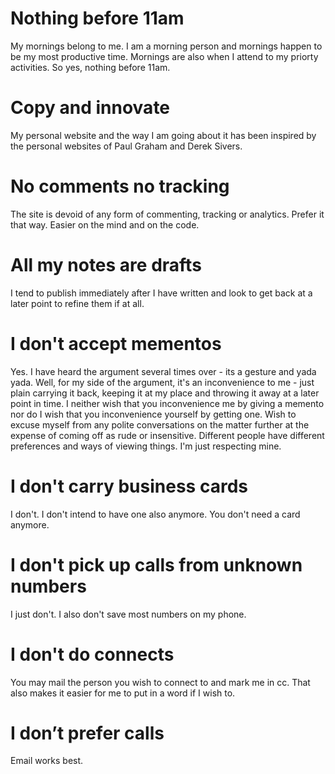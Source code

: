 # Nothing before 11am 

My mornings belong to me. I am a morning person and mornings happen to be my most productive time. Mornings are also when I attend to my priorty activities. So yes, nothing before 11am. 

# Copy and innovate

My personal website and the way I am going about it has been inspired by the personal websites of Paul Graham and Derek Sivers. 

# No comments no tracking

The site is devoid of any form of commenting, tracking or analytics. Prefer it that way. Easier on the mind and on the code. 

# All my notes are drafts

I tend to publish immediately after I have written and look to get back at a later point to refine them if at all. 

# I don't accept mementos

Yes. I have heard the argument several times over - its a gesture and yada yada. Well, for my side of the argument, it's an inconvenience to me - just plain carrying it back, keeping it at my place and throwing it away at a later point in time. I neither wish that you inconvenience me by giving a memento nor do I wish that you inconvenience yourself by getting one. Wish to excuse myself from any polite conversations on the matter further at the expense of coming off as rude or insensitive. Different people have different preferences and ways of viewing things. I'm just respecting mine. 

# I don't carry business cards

I don't. I don't intend to have one also anymore. You don't need a card anymore. 

# I don't pick up calls from unknown numbers

I just don't. I also don't save most numbers on my phone. 

# I don't do connects

You may mail the person you wish to connect to and mark me in cc. That also makes it easier for me to put in a word if I wish to. 

# I don’t prefer calls

Email works best. 

